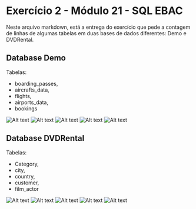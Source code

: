 # Exercício 2 - Módulo 21 - SQL EBAC

Neste arquivo markdown, está a entrega do exercício que pede a contagem de linhas de algumas tabelas em duas bases de dados diferentes: Demo e DVDRental. 

## Database Demo

Tabelas:
- boarding_passes,
- aircrafts_data, 
- flights, 
- airports_data, 
- bookings

![Alt text](img/aircrafts_data.png)
![Alt text](img/airports_data.png)
![Alt text](img/bookings.png)
![Alt text](img/flights.png)
![Alt text](img/ticket_flights.png)

## Database DVDRental

Tabelas:
- Category,
- city,
- country,
- customer,
- film_actor

![Alt text](img/category.png) 
![Alt text](img/city.png) 
![Alt text](img/country.png) 
![Alt text](img/customer.png) 
![Alt text](img/film_actor.png)